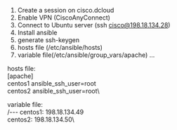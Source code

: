 1. Create a session on cisco.dcloud
2. Enable VPN (CiscoAnyConnect)
3. Connect to Ubuntu server (ssh cisco@198.18.134.28)
4. Install ansible
5. generate ssh-keygen
6. hosts file (/etc/ansible/hosts)
7. variable file(/etc/ansible/group_vars/apache)
...


hosts file:\
[apache]\
centos1 ansible_ssh_user=root\
centos2 ansible_ssh_user=root\

variable file:\
/---
centos1: 198.18.134.49\
centos2: 198.18.134.50\
